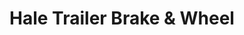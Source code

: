 ---
title: "Hale Trailer Brake & Wheel"
url: /baltimore/hale-trailer-brake-und-wheel/
shop: Anhänger
---